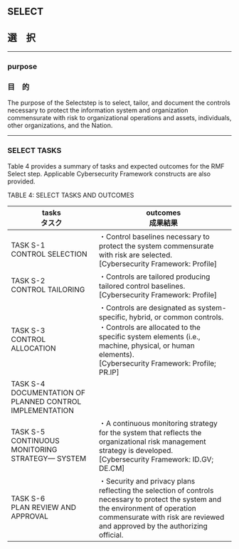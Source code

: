 ## SELECT
## 選　択

---

### purpose
### 目　的

The purpose of the Selectstep is to select, tailor, and document the controls necessary to protect the information system and organization commensurate with risk to organizational operations and assets, individuals, other organizations, and the Nation.  

---

### SELECT TASKS

Table 4 provides a summary of tasks and expected outcomes for the RMF Select step. Applicable Cybersecurity Framework constructs are also provided.  

TABLE 4: SELECT TASKS AND OUTCOMES  

|tasks<br>タスク|outcomes<br>成果結果|
|---|---|
|TASK S-1<br>CONTROL SELECTION|・Control baselines necessary to protect the system commensurate with risk are selected.<br>[Cybersecurity Framework: Profile]|
|TASK S-2<br>CONTROL TAILORING|・Controls are tailored producing tailored control baselines. <br> [Cybersecurity Framework: Profile]|
|TASK S-3<br>CONTROL ALLOCATION|・Controls are designated as system-specific, hybrid, or common controls.<br>・Controls are allocated to the specific system elements (i.e., machine, physical, or human elements).<br>[Cybersecurity Framework: Profile; PR.IP]|
|TASK S-4<br>DOCUMENTATION OF PLANNED CONTROL IMPLEMENTATION|
|TASK S-5<br>CONTINUOUS MONITORING STRATEGY— SYSTEM|・A continuous monitoring strategy for the system that reflects the organizational risk management strategy is developed.<br>[Cybersecurity Framework: ID.GV; DE.CM]|
|TASK S-6<br>PLAN REVIEW AND APPROVAL|・Security and privacy plans reflecting the selection of controls necessary to protect the system and the environment of operation commensurate with risk are reviewed and approved by the authorizing official.|

